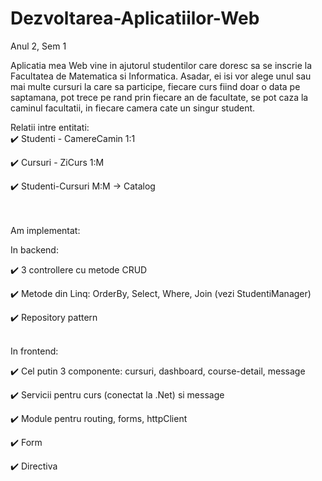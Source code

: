 # Dezvoltarea-Aplicatiilor-Web
Anul 2, Sem 1


  Aplicatia mea Web vine in ajutorul studentilor care doresc sa se inscrie la Facultatea de Matematica si Informatica. Asadar, ei isi vor alege unul sau mai multe cursuri la care sa participe, fiecare curs fiind doar o data pe saptamana, pot trece pe rand prin fiecare an de facultate, se pot caza la caminul facultatii, in fiecare camera cate un singur student.<br/>


  Relatii intre entitati:<br/>
:heavy_check_mark: Studenti - CamereCamin 1:1

:heavy_check_mark: Cursuri - ZiCurs  1:M

:heavy_check_mark: Studenti-Cursuri M:M -> Catalog
 
 
<br/><br/> 
  Am implementat:
  
In backend:

  :heavy_check_mark: 3 controllere cu metode CRUD
  
  :heavy_check_mark: Metode din Linq: OrderBy, Select, Where, Join (vezi StudentiManager)
  
  :heavy_check_mark: Repository pattern
  
  
 <br/>In frontend:
 
  :heavy_check_mark: Cel putin 3 componente: cursuri, dashboard, course-detail, message
  
  :heavy_check_mark: Servicii pentru curs (conectat la .Net) si message
  
  :heavy_check_mark: Module pentru routing, forms, httpClient
  
  :heavy_check_mark: Form
  
  :heavy_check_mark: Directiva 

